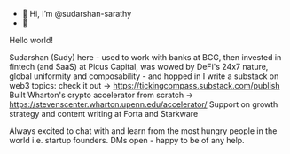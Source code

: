 - 👋 Hi, I’m @sudarshan-sarathy
- 👀 

Hello world! 

Sudarshan (Sudy) here - used to work with banks at BCG, then invested in fintech (and SaaS) at Picus Capital, was wowed by DeFi's 24x7 nature, global uniformity and composability - and hopped in
I write a substack on web3 topics: check it out -> https://tickingcompass.substack.com/publish
Built Wharton's crypto accelerator from scratch -> https://stevenscenter.wharton.upenn.edu/accelerator/
Support on growth strategy and content writing at Forta and Starkware

Always excited to chat with and learn from the most hungry people in the world i.e. startup founders. DMs open - happy to be of any help.
